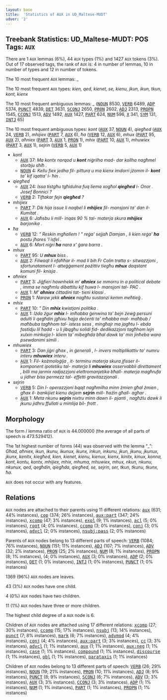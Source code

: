 ```yaml
---
layout: base
title:  'Statistics of AUX in UD_Maltese-MUDT'
udver: '2'
---
```


## Treebank Statistics: UD_Maltese-MUDT: POS Tags: `AUX`

There are 1 `AUX` lemmas (6%), 44 `AUX` types (1%) and 1427 `AUX` tokens (3%).
Out of 17 observed tags, the rank of `AUX` is: 4 in number of lemmas, 10 in number of types and 12 in number of tokens.

The 10 most frequent `AUX` lemmas: <em>_</em>

The 10 most frequent `AUX` types:  <em>kien, qed, kienet, se, kienu, jkun, ikun, tkun, kont, kienx</em>

The 10 most frequent ambiguous lemmas: <em>_</em> (<tt><a href="mt_mudt-pos-NOUN.html">NOUN</a></tt> 8530, <tt><a href="mt_mudt-pos-VERB.html">VERB</a></tt> 6489, <tt><a href="mt_mudt-pos-ADP.html">ADP</a></tt> 5374, <tt><a href="mt_mudt-pos-PUNCT.html">PUNCT</a></tt> 4839, <tt><a href="mt_mudt-pos-DET.html">DET</a></tt> 3631, <tt><a href="mt_mudt-pos-SCONJ.html">SCONJ</a></tt> 2650, <tt><a href="mt_mudt-pos-PRON.html">PRON</a></tt> 2602, <tt><a href="mt_mudt-pos-ADJ.html">ADJ</a></tt> 2313, <tt><a href="mt_mudt-pos-PROPN.html">PROPN</a></tt> 1545, <tt><a href="mt_mudt-pos-CCONJ.html">CCONJ</a></tt> 1513, <tt><a href="mt_mudt-pos-ADV.html">ADV</a></tt> 1492, <tt><a href="mt_mudt-pos-AUX.html">AUX</a></tt> 1427, <tt><a href="mt_mudt-pos-PART.html">PART</a></tt> 624, <tt><a href="mt_mudt-pos-NUM.html">NUM</a></tt> 596, <tt><a href="mt_mudt-pos-X.html">X</a></tt> 341, <tt><a href="mt_mudt-pos-SYM.html">SYM</a></tt> 131, <tt><a href="mt_mudt-pos-INTJ.html">INTJ</a></tt> 65)

The 10 most frequent ambiguous types:  <em>kont</em> (<tt><a href="mt_mudt-pos-AUX.html">AUX</a></tt> 37, <tt><a href="mt_mudt-pos-NOUN.html">NOUN</a></tt> 4), <em>qiegħed</em> (<tt><a href="mt_mudt-pos-AUX.html">AUX</a></tt> 24, <tt><a href="mt_mudt-pos-VERB.html">VERB</a></tt> 2), <em>mhijiex</em> (<tt><a href="mt_mudt-pos-PART.html">PART</a></tt> 7, <tt><a href="mt_mudt-pos-AUX.html">AUX</a></tt> 6), <em>ħa</em> (<tt><a href="mt_mudt-pos-VERB.html">VERB</a></tt> 12, <tt><a href="mt_mudt-pos-AUX.html">AUX</a></tt> 6), <em>mhux</em> (<tt><a href="mt_mudt-pos-PART.html">PART</a></tt> 95, <tt><a href="mt_mudt-pos-AUX.html">AUX</a></tt> 2), <em>aħniex</em> (<tt><a href="mt_mudt-pos-PART.html">PART</a></tt> 3, <tt><a href="mt_mudt-pos-AUX.html">AUX</a></tt> 1, <tt><a href="mt_mudt-pos-PRON.html">PRON</a></tt> 1), <em>mhix</em> (<tt><a href="mt_mudt-pos-PART.html">PART</a></tt> 10, <tt><a href="mt_mudt-pos-AUX.html">AUX</a></tt> 1), <em>mhuwiex</em> (<tt><a href="mt_mudt-pos-PART.html">PART</a></tt> 3, <tt><a href="mt_mudt-pos-AUX.html">AUX</a></tt> 1), <em>sejrin</em> (<tt><a href="mt_mudt-pos-VERB.html">VERB</a></tt> 5, <tt><a href="mt_mudt-pos-AUX.html">AUX</a></tt> 1)


* <em>kont</em>
  * <tt><a href="mt_mudt-pos-AUX.html">AUX</a></tt> 37: <em>Ma kontx norqod u <b>kont</b> niġrilha mad- dar kollha nagħmel storbju sħiħ .</em>
  * <tt><a href="mt_mudt-pos-NOUN.html">NOUN</a></tt> 4: <em>Kellu fiex jedha fil- pittura u ma kienx imdorri jżomm il- <b>kont</b> ta' kif iqatta' l- ħin .</em>
* <em>qiegħed</em>
  * <tt><a href="mt_mudt-pos-AUX.html">AUX</a></tt> 24: <em>Issa tistgħu tgħidulna fuq liema xogħol <b>qiegħed</b> l- Onor . Josef Bonnici ?</em>
  * <tt><a href="mt_mudt-pos-VERB.html">VERB</a></tt> 2: <em>Tiftakar fejn <b>qiegħed</b> ?</em>
* <em>mhijiex</em>
  * <tt><a href="mt_mudt-pos-PART.html">PART</a></tt> 7: <em>Dik hija issue li naqbel li <b>mhijiex</b> fil- mansjoni ta' dan il- Kumitat .</em>
  * <tt><a href="mt_mudt-pos-AUX.html">AUX</a></tt> 6: <em>Jaħsbu li mill- inqas 90 % tal- materja skura <b>mhijiex</b> barjonika .</em>
* <em>ħa</em>
  * <tt><a href="mt_mudt-pos-VERB.html">VERB</a></tt> 12: <em>" Reskin mgħallem ! " reġa' sejjaħ Damjan , li kien reġa' <b>ħa</b> postu jħares 'l isfel .</em>
  * <tt><a href="mt_mudt-pos-AUX.html">AUX</a></tt> 6: <em>Mort niġri <b>ħa</b> nara x' ġara barra .</em>
* <em>mhux</em>
  * <tt><a href="mt_mudt-pos-PART.html">PART</a></tt> 95: <em>U <b>mhux</b> biss .</em>
  * <tt><a href="mt_mudt-pos-AUX.html">AUX</a></tt> 2: <em>Filwaqt li nfaħħar il- mod li bih Fr Colin tratta s- sitwazzjoni , sfortunatament l- atteġġament pożittiv tiegħu <b>mhux</b> daqstant komuni fil- knisja .</em>
* <em>aħniex</em>
  * <tt><a href="mt_mudt-pos-PART.html">PART</a></tt> 3: <em>Jiġfieri hawnhekk m' <b>aħniex</b> se mmorru in a political debate , imma se nagħmlu dibattitu kif huwa l- mansjoni tal- PAC .</em>
  * <tt><a href="mt_mudt-pos-AUX.html">AUX</a></tt> 1: <em>M' <b>aħniex</b> ċittadini tat- tieni klassi .</em>
  * <tt><a href="mt_mudt-pos-PRON.html">PRON</a></tt> 1: <em>Naraw jekk <b>aħniex</b> nagħtu sustanzi kemm meħtieġ .</em>
* <em>mhix</em>
  * <tt><a href="mt_mudt-pos-PART.html">PART</a></tt> 10: <em>" Din <b>mhix</b> kwistjoni politika .</em>
  * <tt><a href="mt_mudt-pos-AUX.html">AUX</a></tt> 1: <em>Iżda żgur <b>mhix</b> l- imħabba ġenwina ta' bejn żewġ persuni adulti li qegħdin jgħixu ħajja deċenti ta' mħabba mal- maħbub / maħbuba tagħhom tal- istess sess , mingħajr ma jagħtu l- ebda fastidju lil ħadd - u li jibqgħu solidi fid- dedikazzjoni tagħhom lejn xulxin minkejja l- kliem ta' mibegħda bħal dawk ta' min jinħeba wara psewdonimi simili .</em>
* <em>mhuwiex</em>
  * <tt><a href="mt_mudt-pos-PART.html">PART</a></tt> 3: <em>Dan jiġri għax , in ġenerali , l- invers moltiplikattiv ta' numru interu <b>mhuwiex</b> interu .</em>
  * <tt><a href="mt_mudt-pos-AUX.html">AUX</a></tt> 1: <em>Fil- kożmoloġija , it- terminu materja skura jfisser il- komponent ipotetiku tal- materja li <b>mhuwiex</b> osservabbli direttament , billi ma jarmix radjazzjoni elettromanjetika bħall- materja magħrufa u jidher biss permezz tal- effetti gravitazzjonali .</em>
* <em>sejrin</em>
  * <tt><a href="mt_mudt-pos-VERB.html">VERB</a></tt> 5: <em>Din l- operazzjoni bqajt nagħmilha minn żmien għal żmien , għax il- bankijiet kienu dejjem <b>sejrin</b> mill- ħażin għall- agħar .</em>
  * <tt><a href="mt_mudt-pos-AUX.html">AUX</a></tt> 1: <em>Meta nkunu <b>sejrin</b> nixtru minn dawn il- pjanti , nagħżlu dawk li jkunu jidhru ffullati u mimlija bil- frott .</em>

## Morphology

The form / lemma ratio of `AUX` is 44.000000 (the average of all parts of speech is 473.529412).

The 1st highest number of forms (44) was observed with the lemma “_”: <em>Għad, aħniex, ikun, ikunu, ikunux, ikunx, inkun, inkunu, jkun, jkunu, jkunux, jkunx, kenitx, kiegħed, kien, kienet, kienu, kienux, kienx, kinitx, kinux, konna, kont, kontu, kontx, mhijiex, mhix, mhuma, mhuwiex, mhux, nkun, nkunu, nkunux, qed, qegħdin, qiegħda, qiegħed, se, sejrin, ser, tkun, tkunu, tkunx, ħa</em>.

`AUX` does not occur with any features.


## Relations

`AUX` nodes are attached to their parents using 11 different relations: <tt><a href="mt_mudt-dep-aux.html">aux</a></tt> (631; 44% instances), <tt><a href="mt_mudt-dep-cop.html">cop</a></tt> (374; 26% instances), <tt><a href="mt_mudt-dep-aux-part.html">aux:part</a></tt> (347; 24% instances), <tt><a href="mt_mudt-dep-xcomp.html">xcomp</a></tt> (47; 3% instances), <tt><a href="mt_mudt-dep-expl.html">expl</a></tt> (9; 1% instances), <tt><a href="mt_mudt-dep-acl.html">acl</a></tt> (5; 0% instances), <tt><a href="mt_mudt-dep-root.html">root</a></tt> (4; 0% instances), <tt><a href="mt_mudt-dep-ccomp.html">ccomp</a></tt> (3; 0% instances), <tt><a href="mt_mudt-dep-conj.html">conj</a></tt> (3; 0% instances), <tt><a href="mt_mudt-dep-advcl.html">advcl</a></tt> (2; 0% instances), <tt><a href="mt_mudt-dep-nsubj-pass.html">nsubj:pass</a></tt> (2; 0% instances)

Parents of `AUX` nodes belong to 13 different parts of speech: <tt><a href="mt_mudt-pos-VERB.html">VERB</a></tt> (1084; 76% instances), <tt><a href="mt_mudt-pos-NOUN.html">NOUN</a></tt> (151; 11% instances), <tt><a href="mt_mudt-pos-ADJ.html">ADJ</a></tt> (107; 7% instances), <tt><a href="mt_mudt-pos-ADV.html">ADV</a></tt> (32; 2% instances), <tt><a href="mt_mudt-pos-PRON.html">PRON</a></tt> (25; 2% instances), <tt><a href="mt_mudt-pos-NUM.html">NUM</a></tt> (8; 1% instances), <tt><a href="mt_mudt-pos-PROPN.html">PROPN</a></tt> (8; 1% instances),  (4; 0% instances), <tt><a href="mt_mudt-pos-AUX.html">AUX</a></tt> (3; 0% instances), <tt><a href="mt_mudt-pos-ADP.html">ADP</a></tt> (2; 0% instances), <tt><a href="mt_mudt-pos-DET.html">DET</a></tt> (1; 0% instances), <tt><a href="mt_mudt-pos-INTJ.html">INTJ</a></tt> (1; 0% instances), <tt><a href="mt_mudt-pos-PUNCT.html">PUNCT</a></tt> (1; 0% instances)

1369 (96%) `AUX` nodes are leaves.

43 (3%) `AUX` nodes have one child.

4 (0%) `AUX` nodes have two children.

11 (1%) `AUX` nodes have three or more children.

The highest child degree of a `AUX` node is 6.

Children of `AUX` nodes are attached using 17 different relations: <tt><a href="mt_mudt-dep-xcomp.html">xcomp</a></tt> (27; 30% instances), <tt><a href="mt_mudt-dep-ccomp.html">ccomp</a></tt> (15; 17% instances), <tt><a href="mt_mudt-dep-nsubj.html">nsubj</a></tt> (13; 14% instances), <tt><a href="mt_mudt-dep-punct.html">punct</a></tt> (7; 8% instances), <tt><a href="mt_mudt-dep-mark.html">mark</a></tt> (6; 7% instances), <tt><a href="mt_mudt-dep-advmod.html">advmod</a></tt> (4; 4% instances), <tt><a href="mt_mudt-dep-conj.html">conj</a></tt> (4; 4% instances), <tt><a href="mt_mudt-dep-aux-part.html">aux:part</a></tt> (3; 3% instances), <tt><a href="mt_mudt-dep-cc.html">cc</a></tt> (3; 3% instances), <tt><a href="mt_mudt-dep-advcl.html">advcl</a></tt> (1; 1% instances), <tt><a href="mt_mudt-dep-aux.html">aux</a></tt> (1; 1% instances), <tt><a href="mt_mudt-dep-aux-neg.html">aux:neg</a></tt> (1; 1% instances), <tt><a href="mt_mudt-dep-case.html">case</a></tt> (1; 1% instances), <tt><a href="mt_mudt-dep-compound.html">compound</a></tt> (1; 1% instances), <tt><a href="mt_mudt-dep-discourse.html">discourse</a></tt> (1; 1% instances), <tt><a href="mt_mudt-dep-obl.html">obl</a></tt> (1; 1% instances), <tt><a href="mt_mudt-dep-parataxis.html">parataxis</a></tt> (1; 1% instances)

Children of `AUX` nodes belong to 13 different parts of speech: <tt><a href="mt_mudt-pos-VERB.html">VERB</a></tt> (26; 29% instances), <tt><a href="mt_mudt-pos-NOUN.html">NOUN</a></tt> (19; 21% instances), <tt><a href="mt_mudt-pos-PRON.html">PRON</a></tt> (10; 11% instances), <tt><a href="mt_mudt-pos-ADJ.html">ADJ</a></tt> (8; 9% instances), <tt><a href="mt_mudt-pos-PUNCT.html">PUNCT</a></tt> (8; 9% instances), <tt><a href="mt_mudt-pos-SCONJ.html">SCONJ</a></tt> (6; 7% instances), <tt><a href="mt_mudt-pos-ADV.html">ADV</a></tt> (3; 3% instances), <tt><a href="mt_mudt-pos-AUX.html">AUX</a></tt> (3; 3% instances), <tt><a href="mt_mudt-pos-CCONJ.html">CCONJ</a></tt> (3; 3% instances), <tt><a href="mt_mudt-pos-ADP.html">ADP</a></tt> (1; 1% instances), <tt><a href="mt_mudt-pos-NUM.html">NUM</a></tt> (1; 1% instances), <tt><a href="mt_mudt-pos-PART.html">PART</a></tt> (1; 1% instances), <tt><a href="mt_mudt-pos-PROPN.html">PROPN</a></tt> (1; 1% instances)

